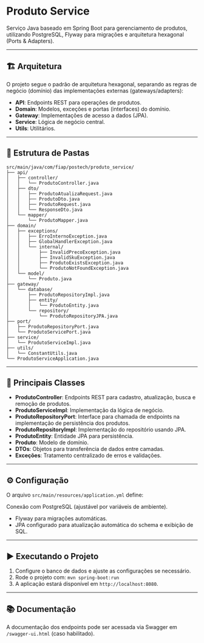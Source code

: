 # Produto Service

Serviço Java baseado em Spring Boot para gerenciamento de produtos, utilizando PostgreSQL, Flyway para migrações e arquitetura hexagonal (Ports & Adapters).

---

## 🏗️ Arquitetura

O projeto segue o padrão de arquitetura hexagonal, separando as regras de negócio (domínio) das implementações externas (gateways/adapters):

- **API**: Endpoints REST para operações de produtos.
- **Domain**: Modelos, exceções e portas (interfaces) do domínio.
- **Gateway**: Implementações de acesso a dados (JPA).
- **Service**: Lógica de negócio central.
- **Utils**: Utilitários.

---

## 📁 Estrutura de Pastas
```
src/main/java/com/fiap/postech/produto_service/
├── api/
│   ├── controller/
│   │   └── ProdutoController.java
│   ├── dto/
│   │   ├── ProdutoAtualizaRequest.java
│   │   ├── ProdutoDto.java
│   │   ├── ProdutoRequest.java
│   │   └── ResponseDto.java
│   └── mapper/
│       └── ProdutoMapper.java
├── domain/
│   ├── exceptions/
│   │   ├── ErroInternoException.java
│   │   ├── GlobalHandlerException.java
│   │   └── internal/
│   │       ├── InvalidPrecoException.java
│   │       ├── InvalidSkuException.java
│   │       ├── ProdutoExistsException.java
│   │       └── ProdutoNotFoundException.java
│   └── model/
│       └── Produto.java
├── gateway/
│   └── database/
│       ├── ProdutoRepositoryImpl.java
│       ├── entity/
│       │   └── ProdutoEntity.java
│       └── repository/
│           └── ProdutoRepositoryJPA.java
├── port/
│   ├── ProdutoRepositoryPort.java
│   └── ProdutoServicePort.java
├── service/
│   └── ProdutoServiceImpl.java
├── utils/
│   └── ConstantUtils.java
└── ProdutoServiceApplication.java
```
---

## 🧩 Principais Classes

- **ProdutoController**: Endpoints REST para cadastro, atualização, busca e remoção de produtos.
- **ProdutoServiceImpl**: Implementação da lógica de negócio.
- **ProdutoRepositoryPort**: Interface para chamada de endpoints na implementação de persistência dos produtos.
- **ProdutoRepositoryImpl**: Implementação do repositório usando JPA.
- **ProdutoEntity**: Entidade JPA para persistência.
- **Produto**: Modelo de domínio.
- **DTOs**: Objetos para transferência de dados entre camadas.
- **Exceções**: Tratamento centralizado de erros e validações.

---

## ⚙️ Configuração

O arquivo `src/main/resources/application.yml` define:

 Conexão com PostgreSQL (ajustável por variáveis de ambiente).
- Flyway para migrações automáticas.
- JPA configurado para atualização automática do schema e exibição de SQL.

---

## ▶️ Executando o Projeto

1. Configure o banco de dados e ajuste as configurações se necessário.
2. Rode o projeto com: `mvn spring-boot:run`
3. A aplicação estará disponível em `http://localhost:8080`.

---

## 📚 Documentação
A documentação dos endpoints pode ser acessada via Swagger em `/swagger-ui.html` (caso habilitado).

